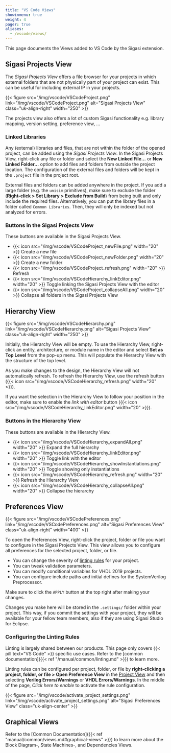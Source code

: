 ```yaml
---
title: "VS Code Views"
showinmenu: true
weight: 4
pager: true
aliases:
  - /vscode/views/
---
```

This page documents the Views added to VS Code by the Sigasi extension.

## Sigasi Projects View

The _Sigasi Projects View_ offers a file browser for your projects in which external folders that are not physically part of your project can exist.
This can be useful for including external IP in your projects.

{{< figure src="/img/vscode/VSCodeProject.png" link="/img/vscode/VSCodeProject.png" alt="Sigasi Projects View" class="uk-align-right" width="250" >}}

The projects view also offers a lot of custom Sigasi functionality e.g. library mapping, version setting, preference view, ...

### Linked Libraries

Any (external) libraries and files, that are not within the folder of the opened project, can be added using the _Sigasi Projects View_.
In the Sigasi Projects View, right-click any file or folder and select the **New Linked File...** or **New Linked Folder...** option to add files and folders from outside the project location.
The configuration of the external files and folders will be kept in the `.project` file in the project root.

External files and folders can be added anywhere in the project.
If you add a large folder (e.g. the `unisim` primitives), make sure to exclude the folder (**Right-click > Set Library > Exclude from Build**) from being built and only include the required files.
Alternatively, you can put the library files in a folder called `Common Libraries`.
Then, they will only be indexed but not analyzed for errors.

### Buttons in the Sigasi Projects View

These buttons are available in the Sigasi Projects View.

* {{< icon src="/img/vscode/VSCodeProject_newFile.png" width="20" >}} Create a new file
* {{< icon src="/img/vscode/VSCodeProject_newFolder.png" width="20" >}} Create a new folder
* {{< icon src="/img/vscode/VSCodeProject_refresh.png" width="20" >}} Refresh
* {{< icon src="/img/vscode/VSCodeHierarchy_linkEditor.png" width="20" >}} Toggle linking the Sigasi Projects View with the editor
* {{< icon src="/img/vscode/VSCodeProject_collapseAll.png" width="20" >}} Collapse all folders in the Sigasi Projects View

## Hierarchy View

{{< figure src="/img/vscode/VSCodeHierarchy.png" link="/img/vscode/VSCodeHierarchy.png" alt="Sigasi Projects View" class="uk-align-right" width="250" >}}

Initially, the Hierarchy View will be empty.
To use the Hierarchy View, right-click an entity, architecture, or module name in the editor and select **Set as Top Level** from the pop-up menu.
This will populate the Hierarchy View with the structure of the top level.

As you make changes to the design, the Hierarchy View will not automatically refresh.
To refresh the Hierarchy View, use the refresh button ({{< icon src="/img/vscode/VSCodeHierarchy_refresh.png" width="20" >}}).

If you want the selection in the Hierarchy View to follow your position in the editor, make sure to enable the _link with editor_ button ({{< icon src="/img/vscode/VSCodeHierarchy_linkEditor.png" width="20" >}}).

### Buttons in the Hierarchy View

These buttons are available in the Hierarchy View.

* {{< icon src="/img/vscode/VSCodeHierarchy_expandAll.png" width="20" >}} Expand the full hierarchy
* {{< icon src="/img/vscode/VSCodeHierarchy_linkEditor.png" width="20" >}} Toggle link with the editor
* {{< icon src="/img/vscode/VSCodeHierarchy_showInstantiations.png" width="20" >}} Toggle showing only instantiations
* {{< icon src="/img/vscode/VSCodeHierarchy_refresh.png" width="20" >}} Refresh the Hierarchy View
* {{< icon src="/img/vscode/VSCodeHierarchy_collapseAll.png" width="20" >}} Collapse the hierarchy

## Preferences View

{{< figure src="/img/vscode/VSCodePreferences.png" link="/img/vscode/VSCodePreferences.png" alt="Sigasi Preferences View" class="uk-align-right" width="400" >}}

To open the Preferences View, right-click the project, folder or file you want to configure in the Sigasi Projects View.
This view allows you to configure all preferences for the selected project, folder, or file.

* You can change the severity of [linting rules](#configuring-the-linting-rules) for your project.
* You can tweak validation parameters.
* You can modify conditional variables for VHDL 2019 projects.
* You can configure include paths and initial defines for the SystemVerilog Preprocessor.

Make sure to click the `APPLY` button at the top right after making your changes.

Changes you make here will be stored in the `.settings/` folder within your project.
This way, if you commit the settings with your project, they will be available for your fellow team members, also if they are using Sigasi Studio for Eclipse.

### Configuring the Linting Rules

Linting is largely shared between our products. This page only covers {{< pill text="VS Code" >}} specific use cases. Refer to the [common documentation]({{< ref "/manual/common/linting.md" >}}) to learn more.

Linting rules can be configured per project, folder, or file by **right-clicking a project, folder, or file > Open Preference View** in the [Project View](#project-view) and then selecting **Verilog Errors/Warnings** or **VHDL Errors/Warnings**.
In the middle of the page, *Click here to enable* to activate the rule configuration.

{{< figure src="/img/vscode/activate_project_settings.png" link="/img/vscode/activate_project_settings.png" alt="Sigasi Preferences View" class="uk-align-center" >}}

## Graphical Views

Refer to the [Common Documentation]({{< ref "manual/common/views.md#graphical-views" >}}) to learn more about the Block Diagram-, State Machines-, and Dependencies Views.
